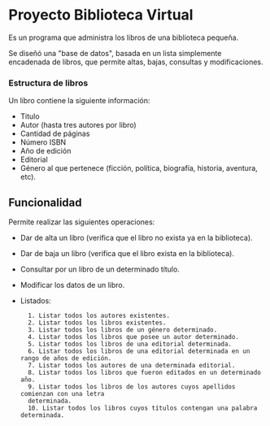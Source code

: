 
# Proyecto Biblioteca Virtual

Es un programa que administra los libros de una biblioteca pequeña.
 
Se diseñó una "base de datos", basada en un lista simplemente encadenada de libros, 
que permite altas, bajas, consultas y modificaciones.

### Estructura de libros
Un libro contiene la siguiente información: 
- Titulo
- Autor (hasta tres autores por libro)
- Cantidad de páginas
- Número ISBN
- Año de edición
- Editorial
- Género al que pertenece (ficción, política, biografía, historia, aventura, etc).

## Funcionalidad

Permite realizar las siguientes operaciones:

- Dar de alta un libro (verifica que el libro no exista ya en la biblioteca).
- Dar de baja un libro (verifica que el libro exista en la biblioteca).
- Consultar por un libro de un determinado título.
- Modificar los datos de un libro.
- Listados:

        1. Listar todos los autores existentes.
        2. Listar todos los libros existentes.
        3. Listar todos los libros de un género determinado.
        4. Listar todos los libros que posee un autor determinado.
        5. Listar todos los libros de una editorial determinada.
        6. Listar todos los libros de una editorial determinada en un rango de años de edición.
        7. Listar todos los autores de una determinada editorial.
        8. Listar todos los libros que fueron editados en un determinado año.
        9. Listar todos los libros de los autores cuyos apellidos comienzan con una letra
        determinada.
        10. Listar todos los libros cuyos títulos contengan una palabra determinada.

